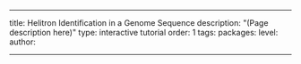 ---

title: Helitron Identification in a Genome Sequence
description: "(Page description here)"
type: interactive tutorial
order: 1
tags: 
packages: 
level: 
author: 

---